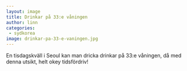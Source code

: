 ```yaml
---
layout: image
title: Drinkar på 33:e våningen
author: linn
categories:
 - sydkorea
image: drinkar-pa-33-e-vaningen.jpg
---
```


En tisdagskväll i Seoul kan man dricka drinkar på 33:e våningen, då med denna utsikt, helt okey tidsfördriv!